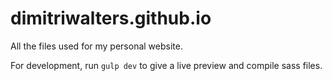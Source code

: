# dimitriwalters.github.io

All the files used for my personal website.

For development, run `gulp dev` to give a live preview and compile sass files.
